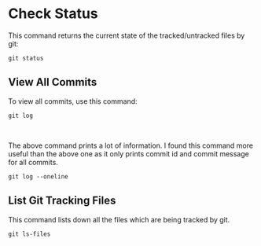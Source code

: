 # Check Status
This command returns the current state of the tracked/untracked files by git:
```
git status
```

## View All Commits
To view all commits, use this command:
```
git log
```
<br>

The above command prints a lot of information. I found this command more useful than the above one as it only prints commit id and commit message for all commits.
```
git log --oneline
```

## List Git Tracking Files
This command lists down all the files which are being tracked by git.
```
git ls-files
```